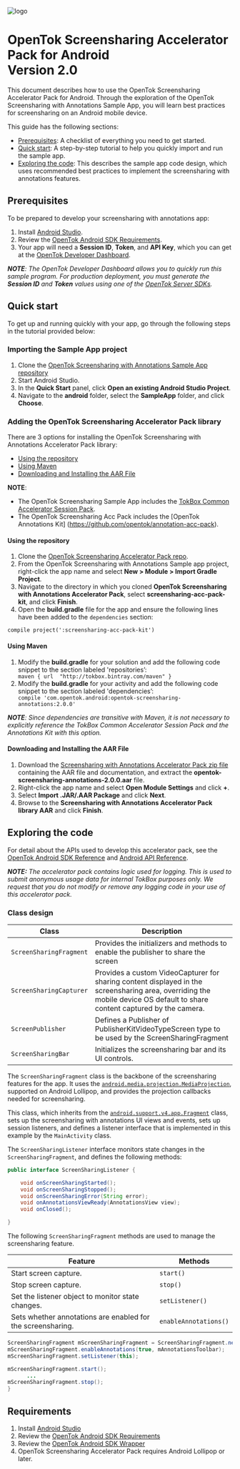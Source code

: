 ![logo](../tokbox-logo.png)

# OpenTok Screensharing Accelerator Pack for Android<br/>Version 2.0

This document describes how to use the OpenTok Screensharing Accelerator Pack for Android. Through the exploration of the OpenTok Screensharing with Annotations Sample App, you will learn best practices for screensharing on an Android mobile device.


This guide has the following sections:

* [Prerequisites](#prerequisites): A checklist of everything you need to get started.
* [Quick start](#quick-start): A step-by-step tutorial to help you quickly import and run the sample app.
* [Exploring the code](#exploring-the-code): This describes the sample app code design, which uses recommended best practices to implement the screensharing with annotations features. 

## Prerequisites

To be prepared to develop your screensharing with annotations app:

1. Install [Android Studio](http://developer.android.com/intl/es/sdk/index.html).
2. Review the [OpenTok Android SDK Requirements](https://tokbox.com/developer/sdks/android/#developerandclientrequirements).
3. Your app will need a **Session ID**, **Token**, and **API Key**, which you can get at the [OpenTok Developer Dashboard](https://dashboard.tokbox.com/).

_**NOTE**: The OpenTok Developer Dashboard allows you to quickly run this sample program. For production deployment, you must generate the **Session ID** and **Token** values using one of the [OpenTok Server SDKs](https://tokbox.com/developer/sdks/server/)._


## Quick start

To get up and running quickly with your app, go through the following steps in the tutorial provided below:

### Importing the Sample App project

1. Clone the [OpenTok Screensharing with Annotations Sample App repository](https://github.com/opentok/one-to-one-screen-annotations-sample-apps)
2. Start Android Studio. 
3. In the **Quick Start** panel, click **Open an existing Android Studio Project**.
4. Navigate to the **android** folder, select the **SampleApp** folder, and click **Choose**.


<h3 id=addlibrary> Adding the OpenTok Screensharing Accelerator Pack library</h3>

There are 3 options for installing the OpenTok Screensharing with Annotations Accelerator Pack library:

  - [Using the repository](#using-the-repository)
  - [Using Maven](#using-maven)
  - [Downloading and Installing the AAR File](#downloading-and-installing-the-aar-file)

**NOTE**: 
  - The OpenTok Screensharing Sample App includes the [TokBox Common Accelerator Session Pack](https://github.com/opentok/acc-pack-common).
  - The OpenTok Screensharing Acc Pack includes the [OpenTok Annotations Kit] (https://github.com/opentok/annotation-acc-pack).

#### Using the repository

1. Clone the [OpenTok Screensharing Accelerator Pack repo](https://github.com/opentok/screen-sharing-acc-pack).
2. From the OpenTok Screensharing with Annotations Sample app project, right-click the app name and select **New > Module > Import Gradle Project**.
3. Navigate to the directory in which you cloned **OpenTok Screensharing with Annotations Accelerator Pack**, select **screensharing-acc-pack-kit**, and click **Finish**.
4. Open the **build.gradle** file for the app and ensure the following lines have been added to the `dependencies` section:
```
compile project(':screensharing-acc-pack-kit')
```

#### Using Maven

<ol>

<li>Modify the <b>build.gradle</b> for your solution and add the following code snippet to the section labeled 'repositories’:

<code>
maven { url  "http://tokbox.bintray.com/maven" }
</code>

</li>

<li>Modify the <b>build.gradle</b> for your activity and add the following code snippet to the section labeled 'dependencies’: 


<code>
compile 'com.opentok.android:opentok-screensharing-annotations:2.0.0'
</code>

</li>

</ol>

  _**NOTE**: Since dependencies are transitive with Maven, it is not necessary to explicitly reference the TokBox Common Accelerator Session Pack and the Annotations Kit with this option._


#### Downloading and Installing the AAR File

1.  Download the [Screensharing with Annotations Accelerator Pack zip file](https://s3.amazonaws.com/artifact.tokbox.com/solution/rel/screensharing-annotations-acc-pack/android/opentok-screensharing-annotations-1.1.0.zip) containing the AAR file and documentation, and extract the **opentok-screensharing-annotations-2.0.0.aar** file.
2.  Right-click the app name and select **Open Module Settings** and click **+**.
3.  Select **Import .JAR/.AAR Package** and click  **Next**.
4.  Browse to the **Screensharing with Annotations Accelerator Pack library AAR** and click **Finish**.


## Exploring the code

For detail about the APIs used to develop this accelerator pack, see the [OpenTok Android SDK Reference](https://tokbox.com/developer/sdks/android/reference/) and [Android API Reference](http://developer.android.com/reference/packages.html).

_**NOTE:** The accelerator pack contains logic used for logging. This is used to submit anonymous usage data for internal TokBox purposes only. We request that you do not modify or remove any logging code in your use of this accelerator pack._

### Class design

| Class        | Description  |
| ------------- | ------------- |
| `ScreenSharingFragment`   | Provides the initializers and methods to enable the publisher to share the screen |
| `ScreenSharingCapturer`   | Provides a custom VideoCapturer for sharing content displayed in the screensharing area, overriding the mobile device OS default to share content captured by the camera. |
| `ScreenPublisher`   | Defines a Publisher of PublisherKitVideoTypeScreen type to be used by the ScreenSharingFragment |
| `ScreenSharingBar`   | Initializes the screensharing bar and its UI controls. |

The `ScreenSharingFragment` class is the backbone of the screensharing features for the app. It uses the [`android.media.projection.MediaProjection`](http://developer.android.com/reference/android/media/projection/MediaProjection.html), supported on Android Lollipop, and provides the projection callbacks needed for screensharing.

This class, which inherits from the [`android.support.v4.app.Fragment`](http://developer.android.com/intl/es/reference/android/support/v4/app/Fragment.html) class, sets up the screensharing with annotations UI views and events, sets up session listeners, and defines a listener interface that is implemented in this example by the `MainActivity` class.

The `ScreenSharingListener` interface monitors state changes in the `ScreenSharingFragment`, and defines the following methods:

```java
public interface ScreenSharingListener {

    void onScreenSharingStarted();
    void onScreenSharingStopped();
    void onScreenSharingError(String error);
    void onAnnotationsViewReady(AnnotationsView view);
    void onClosed();

}
```

The following `ScreenSharingFragment` methods are used to manage the screensharing feature.

| Feature        | Methods  |
| ------------- | ------------- |
| Start screen capture.   | `start()`  |
| Stop screen capture.  | `stop()`  |
| Set the listener object to monitor state changes.   | `setListener()` |
| Sets whether annotations are enabled for the screensharing.  | `enableAnnotations()`  |


```java
ScreenSharingFragment mScreenSharingFragment = ScreenSharingFragment.newInstance(sdkWrapper, OpenTokConfig.API_KEY);
mScreenSharingFragment.enableAnnotations(true, mAnnotationsToolbar);
mScreenSharingFragment.setListener(this);

mScreenSharingFragment.start();
      ...
mScreenSharingFragment.stop();
}
```

## Requirements

1. Install [Android Studio](http://developer.android.com/intl/es/sdk/index.html)
2. Review the [OpenTok Android SDK Requirements](https://tokbox.com/developer/sdks/android/#developerandclientrequirements)
3. Review the [OpenTok Android SDK Wrapper](https://github.com/opentok/acc-pack-common/tree/master/android)
4. OpenTok Screensharing Accelerator Pack requires Android Lollipop or later.







